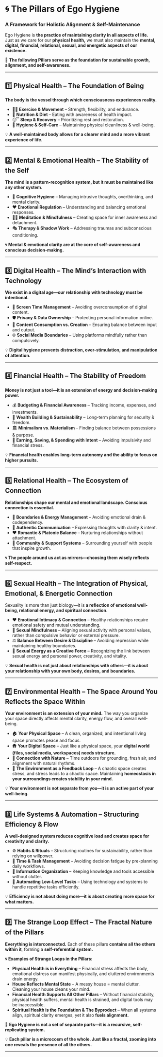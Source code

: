 # 🌀 **The Pillars of Ego Hygiene**  
### **A Framework for Holistic Alignment & Self-Maintenance**  

Ego Hygiene is **the practice of maintaining clarity in all aspects of life.**  
Just as we care for our **physical health,** we must also maintain the **mental, digital, financial, relational, sexual, and energetic aspects of our existence.**  

🚀 **The following Pillars serve as the foundation for sustainable growth, alignment, and self-awareness.**  

---

## **1️⃣ Physical Health – The Foundation of Being**  
**The body is the vessel through which consciousness experiences reality.**  
- 🏋️‍♂️ **Exercise & Movement** – Strength, flexibility, and endurance.  
- 🍎 **Nutrition & Diet** – Eating with awareness of health impact.  
- 😴 **Sleep & Recovery** – Prioritizing rest and restoration.  
- 🦷 **Hygiene & Self-Care** – Maintaining physical cleanliness & well-being.  

💡 **A well-maintained body allows for a clearer mind and a more vibrant experience of life.**  

---

## **2️⃣ Mental & Emotional Health – The Stability of the Self**  
**The mind is a pattern-recognition system, but it must be maintained like any other system.**  
- 🧠 **Cognitive Hygiene** – Managing intrusive thoughts, overthinking, and mental clarity.  
- ❤️ **Emotional Regulation** – Understanding and balancing emotional responses.  
- 🧘‍♂️ **Meditation & Mindfulness** – Creating space for inner awareness and detachment.  
- 🎭 **Therapy & Shadow Work** – Addressing traumas and subconscious conditioning.  

🌀 **Mental & emotional clarity are at the core of self-awareness and conscious decision-making.**  

---

## **3️⃣ Digital Health – The Mind’s Interaction with Technology**  
**We exist in a digital age—our relationship with technology must be intentional.**  
- 📵 **Screen Time Management** – Avoiding overconsumption of digital content.  
- 🛡️ **Privacy & Data Ownership** – Protecting personal information online.  
- 🎨 **Content Consumption vs. Creation** – Ensuring balance between input and output.  
- 🌐 **Social Media Boundaries** – Using platforms mindfully rather than compulsively.  

💡 **Digital hygiene prevents distraction, over-stimulation, and manipulation of attention.**  

---

## **4️⃣ Financial Health – The Stability of Freedom**  
**Money is not just a tool—it is an extension of energy and decision-making power.**  
- 💰 **Budgeting & Financial Awareness** – Tracking income, expenses, and investments.  
- 🚀 **Wealth Building & Sustainability** – Long-term planning for security & freedom.  
- 🏛️ **Minimalism vs. Materialism** – Finding balance between possessions & purpose.  
- 🔄 **Earning, Saving, & Spending with Intent** – Avoiding impulsivity and financial stress.  

💡 **Financial health enables long-term autonomy and the ability to focus on higher pursuits.**  

---

## **5️⃣ Relational Health – The Ecosystem of Connection**  
**Relationships shape our mental and emotional landscape. Conscious connection is essential.**  
- 🤝 **Boundaries & Energy Management** – Avoiding emotional drain & codependency.  
- 💬 **Authentic Communication** – Expressing thoughts with clarity & intent.  
- ❤️ **Romantic & Platonic Balance** – Nurturing relationships without attachment.  
- 🌱 **Community & Support Systems** – Surrounding yourself with people that inspire growth.  

🌀 **The people around us act as mirrors—choosing them wisely reflects self-respect.**  

---

## **6️⃣ Sexual Health – The Integration of Physical, Emotional, & Energetic Connection**  
Sexuality is more than just biology—it is **a reflection of emotional well-being, relational energy, and spiritual connection.**  

- ❤️ **Emotional Intimacy & Connection** – Healthy relationships require emotional safety and mutual understanding.  
- 🧠 **Sexual Mindfulness** – Aligning sexual activity with personal values, rather than compulsive behavior or external pressure.  
- ⚖️ **Balance Between Desire & Discipline** – Avoiding repression while maintaining healthy boundaries.  
- 🌌 **Sexual Energy as a Creative Force** – Recognizing the link between sexual energy and personal power, creativity, and vitality.  

💡 **Sexual health is not just about relationships with others—it is about your relationship with your own body, desires, and boundaries.**  

---

## **7️⃣ Environmental Health – The Space Around You Reflects the Space Within**  
**Your environment is an extension of your mind.** The way you organize your space directly affects mental clarity, energy flow, and overall well-being.  

- 🏠 **Your Physical Space** – A clean, organized, and intentional living space promotes peace and focus.  
- 🛖 **Your Digital Space** – Just like a physical space, your **digital world (files, social media, workspaces) needs structure.**  
- 🌱 **Connection with Nature** – Time outdoors for grounding, fresh air, and alignment with natural rhythms.  
- 🔄 **The Environment as a Feedback Loop** – A chaotic space creates stress, and stress leads to a chaotic space. Maintaining **homeostasis in your surroundings creates stability in your mind.**  

💡 **Your environment is not separate from you—it is an active part of your well-being.**  

---

## **8️⃣ Life Systems & Automation – Structuring Efficiency & Flow**  
**A well-designed system reduces cognitive load and creates space for creativity and clarity.**  

- ⚙️ **Habits & Rituals** – Structuring routines for sustainability, rather than relying on willpower.  
- 📅 **Time & Task Management** – Avoiding decision fatigue by pre-planning daily workflows.  
- 📂 **Information Organization** – Keeping knowledge and tools accessible without clutter.  
- 🔄 **Automating Low-Level Tasks** – Using technology and systems to handle repetitive tasks efficiently.  

💡 **Efficiency is not about doing more—it is about creating more space for what matters.**  

---

## **9️⃣ The Strange Loop Effect – The Fractal Nature of the Pillars**  
**Everything is interconnected.** Each of these pillars **contains all the others within it**, forming a **self-referential system.**  

🌀 **Examples of Strange Loops in the Pillars:**  
- **Physical Health is in Everything** – Financial stress affects the body, emotional distress can manifest physically, and cluttered environments drain energy.  
- **House Reflects Mental State** – A messy house = mental clutter. Cleaning your house cleans your mind.  
- **Financial Health Supports All Other Pillars** – Without financial stability, physical health suffers, mental health is strained, and digital tools may be inaccessible.  
- **Spiritual Health is the Foundation & The Byproduct** – When all systems align, spiritual clarity emerges, yet it also **fuels alignment.**  

🚀 **Ego Hygiene is not a set of separate parts—it is a recursive, self-replicating system.**  

💡 **Each pillar is a microcosm of the whole. Just like a fractal, zooming into one reveals the presence of all the others.**  

---
